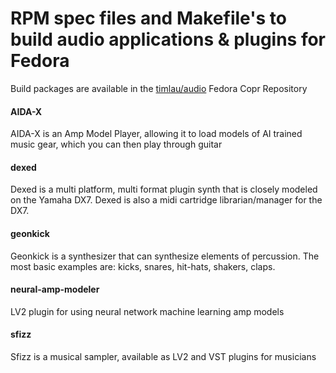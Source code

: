 # RPM spec files and Makefile's to build audio applications & plugins for Fedora

Build packages are available in the [timlau/audio](https://copr.fedorainfracloud.org/coprs/timlau/audio/) Fedora Copr Repository

#### AIDA-X
AIDA-X is an Amp Model Player, allowing it to load models of AI trained music gear, which you can then play through guitar

#### dexed
Dexed is a multi platform, multi format plugin synth that is closely modeled on the Yamaha DX7.
Dexed is also a midi cartridge librarian/manager for the DX7.

#### geonkick
Geonkick is a synthesizer that can synthesize elements of percussion. The most basic examples are: kicks, snares, hit-hats, shakers, claps.

#### neural-amp-modeler
LV2 plugin for using neural network machine learning amp models

#### sfizz
Sfizz is a musical sampler, available as LV2 and VST plugins for musicians

